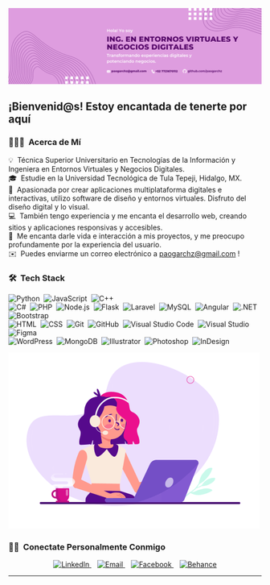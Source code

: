 
![Banner Pao](./Banner%20Git.png)
<h2>¡Bienvenid@s! Estoy encantada de tenerte por aquí</h2>

<!-- ## 👋 &nbsp;Hey there! I'm Aditya -->

### 👨🏻‍💻 &nbsp;Acerca de Mí

💡 &nbsp;Técnica Superior Universitario en Tecnologías de la Información y Ingeniera en Entornos Virtuales y Negocios Digitales.\
🎓 &nbsp;Estudie en la Universidad Tecnológica de Tula Tepeji, Hidalgo, MX.\
🌱 &nbsp;Apasionada por crear aplicaciones multiplataforma digitales e interactivas, utilizo software de diseño y entornos virtuales. Disfruto del diseño digital y lo visual.\
💻 &nbsp;También tengo experiencia y me encanta el desarrollo web, creando sitios y aplicaciones responsivas y accesibles.\
💬 &nbsp;Me encanta darle vida e interacción a mis proyectos, y me preocupo profundamente por la experiencia del usuario.\
✉️ &nbsp;Puedes enviarme un correo electrónico a paogarchz@gmail.com ! 


### 🛠 &nbsp;Tech Stack

![Python](https://img.shields.io/badge/-Python-05122A?style=flat&logo=python)&nbsp;
![JavaScript](https://img.shields.io/badge/-JavaScript-05122A?style=flat&logo=javascript)&nbsp;
![C++](https://img.shields.io/badge/-C++-05122A?style=flat&logo=C%2B%2B&logoColor=00599C)&nbsp;\
![C#](https://img.shields.io/badge/-C%23-05122A?style=flat&logo=c-sharp)&nbsp;
![PHP](https://img.shields.io/badge/-PHP-05122A?style=flat&logo=php)&nbsp;
![Node.js](https://img.shields.io/badge/-Node.js-05122A?style=flat&logo=node.js)&nbsp;
![Flask](https://img.shields.io/badge/-Flask-05122A?style=flat&logo=flask)&nbsp;
![Laravel](https://img.shields.io/badge/-Laravel-05122A?style=flat&logo=laravel)&nbsp;
![MySQL](https://img.shields.io/badge/-MySQL-05122A?style=flat&logo=mysql)&nbsp;
![Angular](https://img.shields.io/badge/-Angular-05122A?style=flat&logo=angular)&nbsp;
![.NET](https://img.shields.io/badge/-.NET-05122A?style=flat&logo=dot-net)&nbsp;
![Bootstrap](https://img.shields.io/badge/-Bootstrap-05122A?style=flat&logo=bootstrap&logoColor=563D7C)&nbsp;\
![HTML](https://img.shields.io/badge/-HTML-05122A?style=flat&logo=HTML5)&nbsp;
![CSS](https://img.shields.io/badge/-CSS-05122A?style=flat&logo=CSS3&logoColor=1572B6)&nbsp;
![Git](https://img.shields.io/badge/-Git-05122A?style=flat&logo=git)&nbsp;
![GitHub](https://img.shields.io/badge/-GitHub-05122A?style=flat&logo=github)&nbsp;
![Visual Studio Code](https://img.shields.io/badge/-Visual%20Studio%20Code-05122A?style=flat&logo=visual-studio-code&logoColor=007ACC)&nbsp;
![Visual Studio](https://img.shields.io/badge/-Visual%20Studio-05122A?style=flat&logo=visual-studio&logoColor=5C2D91)&nbsp;
![Figma](https://img.shields.io/badge/-Figma-05122A?style=flat&logo=figma)&nbsp;\
![WordPress](https://img.shields.io/badge/-WordPress-05122A?style=flat&logo=wordpress)&nbsp;
![MongoDB](https://img.shields.io/badge/-MongoDB-05122A?style=flat&logo=mongodb)&nbsp;
![Illustrator](https://img.shields.io/badge/-Illustrator-05122A?style=flat&logo=adobe-illustrator)&nbsp;
![Photoshop](https://img.shields.io/badge/-Photoshop-05122A?style=flat&logo=adobe-photoshop)&nbsp;
![InDesign](https://img.shields.io/badge/-InDesign-05122A?style=flat&logo=adobe-indesign)



![Banner Pao](./gif%20pao.gif)



### 🤝🏻 &nbsp;Conectate Personalmente Conmigo

<p align="center">
  <a href="https://www.linkedin.com/in/paogarchz">
    <img src="https://img.shields.io/badge/-LinkedIn-0077B5?style=flat&logo=linkedin&logoColor=white" alt="LinkedIn">
  </a>&nbsp;&nbsp;
  <a href="mailto:paogarchz@gmail.com">
  <img src="https://img.shields.io/badge/-Email-D14836?style=flat&logo=gmail&logoColor=white" alt="Email">
</a>&nbsp;&nbsp;
  <a href="https://www.facebook.com/profile.php?id=100008829105634&mibextid=ZbWKwL">
    <img src="https://img.shields.io/badge/-Facebook-1877F2?style=flat&logo=facebook&logoColor=white" alt="Facebook">
  </a>&nbsp;&nbsp;
  <a href="https://www.behance.net/paolagarciachavez">
    <img src="https://img.shields.io/badge/-Behance-1769FF?style=flat&logo=behance&logoColor=white" alt="Behance">
  </a>
</p>

-----
